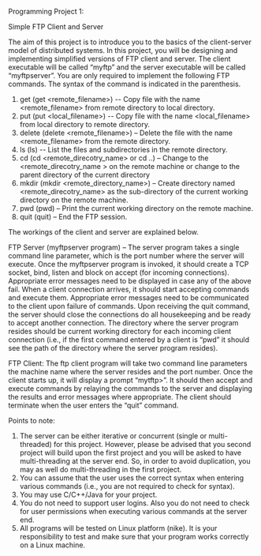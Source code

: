 Programming Project 1:

Simple FTP Client and Server

The aim of this project is to introduce you to the basics of the client-server model of distributed
systems. In this project, you will be designing and implementing simplified versions of FTP client
and server. The client executable will be called “myftp” and the server executable will be called
“myftpserver”. You are only required to implement the following FTP commands. The syntax of
the command is indicated in the parenthesis.

1. get (get <remote_filename>) -- Copy file with the name <remote_filename> from
remote directory to local directory.
2. put (put <local_filename>) -- Copy file with the name <local_filename> from local
directory to remote directory.
3. delete (delete <remote_filename>) – Delete the file with the name <remote_filename>
from the remote directory.
4. ls (ls) -- List the files and subdirectories in the remote directory.
5. cd (cd <remote_direcotry_name> or cd ..) – Change to the <remote_direcotry_name >
on the remote machine or change to the parent directory of the current directory
6. mkdir (mkdir <remote_directory_name>) – Create directory named
<remote_direcotry_name> as the sub-directory of the current working directory on the
remote machine.
7. pwd (pwd) – Print the current working directory on the remote machine.
8. quit (quit) – End the FTP session.
   
The workings of the client and server are explained below.

FTP Server (myftpserver program) – The server program takes a single command line
parameter, which is the port number where the server will execute. Once the myftpserver
program is invoked, it should create a TCP socket, bind, listen and block on accept (for incoming
connections). Appropriate error messages need to be displayed in case any of the above fail.
When a client connection arrives, it should start accepting commands and execute them.
Appropriate error messages need to be communicated to the client upon failure of commands.
Upon receiving the quit command, the server should close the connections do all housekeeping
and be ready to accept another connection. The directory where the server program resides
should be current working directory for each incoming client connection (i.e., if the first
command entered by a client is “pwd” it should see the path of the directory where the server
program resides).

FTP Client: The ftp client program will take two command line parameters the machine name
where the server resides and the port number. Once the client starts up, it will display a prompt
“mytftp>”. It should then accept and execute commands by relaying the commands to the
server and displaying the results and error messages where appropriate. The client should
terminate when the user enters the “quit” command.

Points to note:

1. The server can be either iterative or concurrent (single or multi-threaded) for this
project. However, please be advised that you second project will build upon the first
project and you will be asked to have multi-threading at the server end. So, in order to
avoid duplication, you may as well do multi-threading in the first project.
2. You can assume that the user uses the correct syntax when entering various commands
(i.e., you are not required to check for syntax).
3. You may use C/C++/Java for your project.
4. You do not need to support user logins. Also you do not need to check for user
permissions when executing various commands at the server end.
5. All programs will be tested on Linux platform (nike). It is your responsibility to test and
make sure that your program works correctly on a Linux machine.
